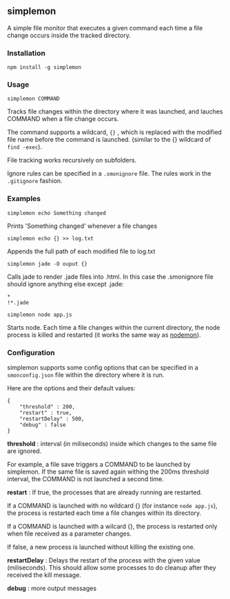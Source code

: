 ## simplemon

A simple file monitor that executes a given command each time a file change occurs inside the tracked directory.

### Installation

	npm install -g simplemon

### Usage
	
    simplemon COMMAND

Tracks file changes within the directory where it was launched, and lauches COMMAND when a file change occurs.

The command supports a wildcard, `{}` , which is replaced with the modified file name before the command is launched.
(similar to the {} wildcard of `find -exec`).

File tracking works recursively on subfolders.

Ignore rules can be specified in a `.smonignore` file. The rules work in the `.gitignore` fashion.

### Examples

	simplemon echo Something changed

Prints 'Something changed' whenever a file changes

    simplemon echo {} >> log.txt

Appends the full path of each modified file to log.txt

	simplemon jade -O ouput {}

Calls jade to render .jade files into .html. In this case the .smonignore file should ignore anything else except .jade:

    *
    !*.jade

<div></div>

    simplemon node app.js

Starts node. Each time a file changes within the current directory, the node process is killed and restarted (it works the same way as [nodemon](https://github.com/remy/nodemon)).

### Configuration

simplemon supports some config options that can be specified in a `smonconfig.json` file within the directory where it is run.

Here are the options and their default values:

	{
		"threshold" : 200,
		"restart" : true,
		"restartDelay" : 500,
		"debug" : false
	}

__threshold__ : interval (in miliseconds) inside which changes to the same file are ignored.

For example, a file save triggers a COMMAND to be launched by simplemon. If the same file is saved again withing the 200ms threshold interval, the COMMAND is not launched a second time. 

__restart__ : If true, the processes that are already running are restarted.

If a COMMAND is launched with no wildcard {} (for instance `node app.js`), the process is restarted each time a file changes within its directory.

If a COMMAND is launched with a wilcard {}, the process is restarted only when file received as a parameter changes.

If false, a new process is launched without killing the existing one.

__restartDelay__ : Delays the restart of the process with the given value (miliseconds). This should allow some processes to do cleanup after they received the kill message.

__debug__ : more output messages


